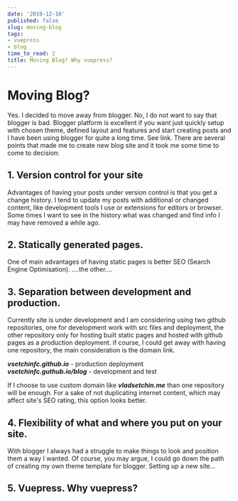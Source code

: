 ```yaml
---
date: '2019-12-18'
published: false
slug: moving-blog
tags:
- vuepress
- blog
time_to_read: 2
title: Moving Blog? Why vuepress?
---
```


# Moving Blog?

Yes. I decided to move away from blogger. No, I do not want to say that blogger is bad. Blogger platform is excellent if you want just quickly setup with chosen theme, defined layout and features and start creating posts and I have been using blogger for quite a long time. See link. There are several points that made me to create new blog site and it took me some time to come to decision:

## 1. Version control for your site

Advantages of having your posts under version control is that you get a change history. I tend to update my posts with additional or changed content, like development tools I use or extensions for editors or browser. Some times I want to see in the history what was changed and find info I may have removed a while ago.

## 2. Statically generated pages.

One of main advantages of having static pages is better SEO (Search Engine Optimisation). ....the other....

## 3. Separation between development and production.

Currently site is under development and I am considering using two github repositories, one for development work with src files and deployment, the other repository only for hosting built static pages and hosted with github pages as a production deployment. if course, I could get away with having one repository, the main consideration is the domain link. 

***vsetchinfc.github.io*** - production deployment   
***vsetchinfc.guthub.io/blog*** - development and test 

If I choose to use custom domain like ***vladsetchin.me*** than one repository will be enough. For a sake of not duplicating internet content, which may affect site's SEO rating, this option looks better.

## 4. Flexibility of what and where you put on your site.

With blogger I always had a struggle to make things to look and position them a way I wanted. Of course, you may argue, I could go down the path of creating my own theme template for blogger. Setting up a new site...

## 5. Vuepress. Why vuepress?
